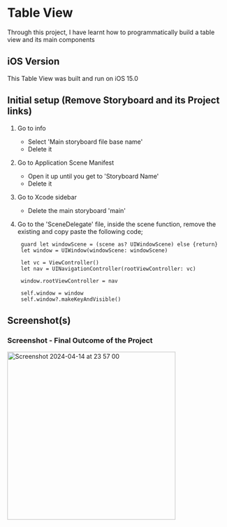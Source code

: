 # Table View
Through this project, I have learnt how to programmatically build a table view and its main components

## iOS Version
This Table View was built and run on iOS 15.0

## Initial setup (Remove Storyboard and its Project links)
1. Go to info
    - Select 'Main storyboard file base name'
    - Delete it
2. Go to Application Scene Manifest
    - Open it up until you get to 'Storyboard Name'
    - Delete it
3. Go to Xcode sidebar
    - Delete the main storyboard 'main'
4. Go to the 'SceneDelegate' file, inside the scene function, remove the existing and copy paste the following code;


        guard let windowScene = (scene as? UIWindowScene) else {return}
        let window = UIWindow(windowScene: windowScene)
        
        let vc = ViewController()
        let nav = UINavigationController(rootViewController: vc)
        
        window.rootViewController = nav
        
        self.window = window
        self.window?.makeKeyAndVisible()

## Screenshot(s)

### Screenshot - Final Outcome of the Project
<img width="385" alt="Screenshot 2024-04-14 at 23 57 00" src="https://github.com/leonardsangoroh/TableView/assets/61079370/c097ba50-b0c0-4764-abca-6935f9784dfd">

